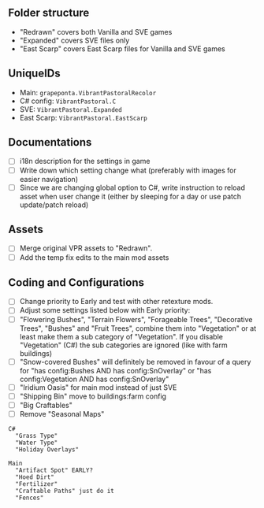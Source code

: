 ## Folder structure

- "Redrawn" covers both Vanilla and SVE games
- "Expanded" covers SVE files only
- "East Scarp" covers East Scarp files for Vanilla and SVE games

## UniqueIDs
- Main: `grapeponta.VibrantPastoralRecolor`
- C# config: `VibrantPastoral.C`
- SVE: `VibrantPastoral.Expanded`
- East Scarp: `VibrantPastoral.EastScarp`

## Documentations

- [ ] i18n description for the settings in game
- [ ] Write down which setting change what (preferably with images for easier navigation)
- [ ] Since we are changing global option to C#, write instruction to reload asset when user change it (either by sleeping for a day or use patch update/patch reload)

## Assets
- [ ] Merge original VPR assets to "Redrawn".
- [ ] Add the temp fix edits to the main mod assets

## Coding and Configurations
- [ ] Change priority to Early and test with other retexture mods.
- [ ] Adjust some settings listed below with Early priority:
- [ ] "Flowering Bushes", "Terrain Flowers", "Forageable Trees", "Decorative Trees", "Bushes" and "Fruit Trees", combine them into "Vegetation" or at least make them a sub category of "Vegetation". If you disable "Vegetation" (C#) the sub categories are ignored (like with farm buildings)
- [ ] "Snow-covered Bushes" will definitely be removed in favour of a query for "has config:Bushes AND has config:SnOverlay" or "has config:Vegetation AND has config:SnOverlay" 
- [ ] "Iridium Oasis" for main mod instead of just SVE
- [ ] "Shipping Bin" move to buildings:farm config
- [ ] "Big Craftables"
- [ ] Remove "Seasonal Maps"
```
C#
  "Grass Type"
  "Water Type"
  "Holiday Overlays"
  
Main  
  "Artifact Spot" EARLY?
  "Hoed Dirt"
  "Fertilizer"
  "Craftable Paths" just do it
  "Fences"
```
